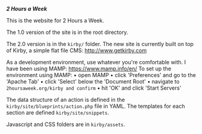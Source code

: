 ___2 Hours a Week___

This is the website for 2 Hours a Week.

The 1.0 version of the site is in the root directory.

The 2.0 version is in the  `kirby/` folder.
The new site is currently built on top of Kirby, a simple flat file CMS: http://www.getkirby.com

As a development environment, use whatever you're comfortable with. I have been using MAMP: https://www.mamp.info/en/
To set up the environment using MAMP: 
• open MAMP 
• click 'Preferences' and go to the 'Apache Tab'
• click 'Select' below the 'Document Root' 
• navigate to `2hoursaweek.org/kirby and confirm`
• hit 'OK' and click 'Start Servers'

The data structure of an action is defined in the `kirby/site/blueprints/action.php` file in YAML.
The templates for each section are defined `kirby/site/snippets`.

Javascript and CSS folders are in `kirby/assets`.

